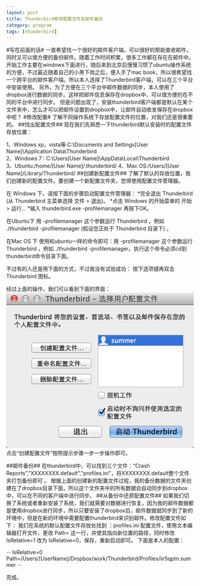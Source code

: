 ```yaml
---
layout: post
title: Thunderbird修改配置文件及邮件备份
category: program
tags: [thunderbird]
---
```


#写在前面的话#
一直希望找一个很好的邮件客户端，可以很好的帮助查收邮件，同时又可以很方便的备份邮件。随着工作时间积累，很多工作都在存在在邮件中。
开始工作主要在windows下面进行，随后来到北京后慢慢习惯了ubuntu操作系统的方便，不过最近随着自己的小黑下岗之后，便入手了mac book，所以很希望找一个跨平台的邮件客户端。所以本人选择了Thunderbird客户端，可以在三个平台中安装使用。
另外，为了方便在三个平台中邮件数据的同步，本人使用了dropbox进行数据的同步。这样把邮件信息保存在dropbox中，可以很方便的在不同的平台中进行同步。
但是问题出现了，安装thunderbird客户端都是默认在某个文件夹中，怎么才可以把邮件设置到dropbox中，让邮件自动收发保存在dropbox中呢？
#修改配置#
了解不同操作系统下存放配置文件的位置，对我们还是很重要的。
##找出配置文件##
现在我们先熟悉一下thunderbird默认安装时的配置文件存放位置：

1、Windows xp，vista等:C:\Documents and Settings\[User Name]\Application Data\Thunderbird\
2、Windows 7 : C:\Users\[User Name]\AppData\Local\Thunderbird\
3、Ubuntu:/home/[User Name]/.thunderbird/
4、Mac OS:/Users/[User Name]/Library/Thunderbird/
##创建新配置文件##
了解了默认的存放位置，我们创建新的配置文件。要创建一个新配置文件夹，您得使用配置文件管理器。

在 Windows 下，请按下面的步骤启动配置文件管理器：
*完全退出 Thunderbird (从 Thunderbird 主菜单选择 文件 > 退出)。
*点击 Windows 的开始菜单的 开始 > 运行...
*输入 thunderbird.exe -profilemanager 再按下OK。

在Ubuntu下
用 -profilemanager 这个参数运行 Thunderbird ，例如 ./thunderbird -profilemanager (假设您正处于 Thunderbird 目录下) 。

在Mac OS 下
使用和ubuntu一样的命令即可：用 -profilemanager 这个参数运行 Thunderbird ，例如 ./thunderbird -profilemanager。执行这个命令必须cd到thunderbird命令目录下面。

不过有的人还是用下面的方式，不过我没有试验成功：
按下选项键再双击 Thunderbird 图标。

经过上面的操作，我们可以看到下面的界面：
![thunderbird1](../../images/thunderbird1.png)
点击“创建配置文件”按照提示步骤一步一步操作即可。

##邮件备份##
在thunderbird中，可以找到三个文件：“Crash Reports”,"XXXXXXXX.default","profiles.ini"，将XXXXXXXX.default整个文件夹打包备份即可 。
根据上面的创建新的配置文件过程，我的备份数据的文件夹创建在了dropbox目录下面，所以这个文件夹中的所有数据会自动同步到dropbox中，可以在不同的客户端中进行同步。
##从备份中还原配置文件##
如果我们切换了系统或者重新安装了系统，我们就需要对数据进行恢复。因为我的邮件数据都是使用dropbox进行同步，所以只要安装了dropbox后，邮件数据就同步到了新的环境中，但是在新的环境中需要配置thunderbird来识别邮件。修改配置文件如下：
我们在系统的默认配置文件存放处找到 ：profiles.ini 配置文件，使用文本编辑器打开文件，更改 Path= 这一行，并使其指向新位置的路径，同时修改IsRelative=1 改为 IsRelative=0，保存，重新启动即可。
下面是本人的配置：

···
IsRelative=0
Path=/Users/[UserName]/Dropbox/work/Thunderbird/Profiles/iir5qptn.summer
···

完成。